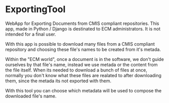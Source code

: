 # ExportingTool
WebApp for Exporting Documents from CMIS compliant repositories.
This app, made in Python / Django is destinated to ECM administrators.
It is not intended for a final user.

With this app is possible to download many files from a CMIS compliant repository and choosing these file's names to be created from it's metada.

Within the "ECM world", once a document is in the software, we don't guide ourselves by that file's name, instead we use metada or the content from the file itself.
When its needed to download a bunch of files at once, normally you don't know what these files are realated to after downloading them, since the metada its not exported with them.

With this tool you can choose which metadata will be used to compose the downloaded file's name.
